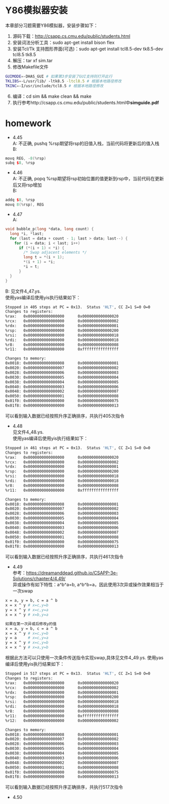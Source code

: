 # Y86模拟器安装
本章部分习题需要Y86模拟器，安装步骤如下：
1. 源码下载：http://csapp.cs.cmu.edu/public/students.html
2. 安装词法分析工具：sudo apt-get install bison flex
3. 安装Tcl/Tk 支持图形界面(可选)：sudo apt-get install tcl8.5-dev tk8.5-dev tcl8.5 tk8.5
4. 解压：tar xf sim.tar
5. 修改Makefile文件
```bash
GUIMODE=-DHAS_GUI # 如果第3步安装了GUI支持则打开此行
TKLIBS=-L/usr/lib/ -ltk8.5 -ltcl8.5 # 根据本地路径修改
TKINC=-I/usr/include/tcl8.5 # 根据本地路径修改
```
6. 编译：cd sim && make clean && make
7. 执行参考http://csapp.cs.cmu.edu/public/students.html中**simguide.pdf**
# homework
* 4.45<br>
A: 不正确, pushq %rsp期望将rsp的旧值入栈，当前代码将更新后的值入栈<br>
B:
```c++
movq REG, -8(%rsp)
subq $8, %rsp
```
* 4.46<br>
A: 不正确, popq %rsp期望将rsp初始位置的值更新到rsp中，当前代码在更新后又将rsp增加<br>
B:
```c++
addq $8, %rsp
movq 8(%rsp), REG
```
* 4.47<br>
A:
```c++
void bubble_p(long *data, long count) {
  long *i, *last;
  for (last = data + count - 1; last > data; last--) {
    for (i = data; i < last; i++)
      if (*(i + 1) < *i) {
        /* Swap adjacent elements */
        long t = *(i + 1);
        *(i + 1) = *i;
        *i = t;
      }
  }
}
```
B:
见文件4_47.ys.<br>
使用yas编译后使用yis执行结果如下：
```bash
Stopped in 405 steps at PC = 0x13.  Status 'HLT', CC Z=1 S=0 O=0
Changes to registers:
%rax:   0x0000000000000000      0x0000000000000020
%rcx:   0x0000000000000000      0x0000000000000002
%rdx:   0x0000000000000000      0x0000000000000001
%rsp:   0x0000000000000000      0x0000000000000200
%rsi:   0x0000000000000000      0x0000000000000018
%rdi:   0x0000000000000000      0x0000000000000018
%r8:    0x0000000000000000      0x0000000000000008
%r11:   0x0000000000000000      0xffffffffffffffff

Changes to memory:
0x0018: 0x0000000000000008      0x0000000000000001
0x0020: 0x0000000000000007      0x0000000000000002
0x0028: 0x0000000000000006      0x0000000000000003
0x0030: 0x0000000000000005      0x0000000000000004
0x0038: 0x0000000000000004      0x0000000000000005
0x0040: 0x0000000000000003      0x0000000000000006
0x0048: 0x0000000000000002      0x0000000000000007
0x0050: 0x0000000000000001      0x0000000000000008
0x01f0: 0x0000000000000000      0x0000000000000075
0x01f8: 0x0000000000000000      0x0000000000000013
```
可以看到输入数据已经按照升序正确排序，共执行405次指令<br>
* 4.48<br>
见文件4_48.ys.<br>
使用yas编译后使用yis执行结果如下：
```bash
Stopped in 461 steps at PC = 0x13.  Status 'HLT', CC Z=1 S=0 O=0
Changes to registers:
%rax:   0x0000000000000000      0x0000000000000020
%rcx:   0x0000000000000000      0x0000000000000002
%rdx:   0x0000000000000000      0x0000000000000001
%rsp:   0x0000000000000000      0x0000000000000200
%rsi:   0x0000000000000000      0x0000000000000018
%rdi:   0x0000000000000000      0x0000000000000018
%r8:    0x0000000000000000      0x0000000000000008
%r11:   0x0000000000000000      0xffffffffffffffff

Changes to memory:
0x0018: 0x0000000000000008      0x0000000000000001
0x0020: 0x0000000000000007      0x0000000000000002
0x0028: 0x0000000000000006      0x0000000000000003
0x0030: 0x0000000000000005      0x0000000000000004
0x0038: 0x0000000000000004      0x0000000000000005
0x0040: 0x0000000000000003      0x0000000000000006
0x0048: 0x0000000000000002      0x0000000000000007
0x0050: 0x0000000000000001      0x0000000000000008
0x01f0: 0x0000000000000000      0x0000000000000075
0x01f8: 0x0000000000000000      0x0000000000000013
```
可以看到输入数据已经按照升序正确排序，共执行461次指令<br>
* 4.49<br>
参考：https://dreamanddead.github.io/CSAPP-3e-Solutions/chapter4/4.49/<br>
异或操作有如下特性：a^b^a=b, a^b^b=a，因此使用3次异或操作效果相当于一次swap
```bash
x = a, y = b, c = a ^ b
x = x ^ y # x=c,y=b
y = x ^ y # x=c,y=a
x = x ^ y # x=b,y=a

如果在第一次异或后修改y的值
x = a, y = b, c = a ^ b
x = x ^ y # x=c,y=b
y = a     # x=c,y=a
y = x ^ y # x=c,y=b
x = x ^ y # x=a,y=b
```
根据此方法可以只使用一次条件传送指令实现swap,具体见文件4_49.ys.
使用yas编译后使用yis执行结果如下：
```bash
Stopped in 517 steps at PC = 0x13.  Status 'HLT', CC Z=1 S=0 O=0
Changes to registers:
%rax:   0x0000000000000000      0x0000000000000020
%rcx:   0x0000000000000000      0x0000000000000002
%rdx:   0x0000000000000000      0x0000000000000001
%rsp:   0x0000000000000000      0x0000000000000200
%rsi:   0x0000000000000000      0x0000000000000018
%rdi:   0x0000000000000000      0x0000000000000018
%r8:    0x0000000000000000      0x0000000000000008
%r11:   0x0000000000000000      0xffffffffffffffff
%r12:   0x0000000000000000      0x0000000000000002

Changes to memory:
0x0018: 0x0000000000000008      0x0000000000000001
0x0020: 0x0000000000000007      0x0000000000000002
0x0028: 0x0000000000000006      0x0000000000000003
0x0030: 0x0000000000000005      0x0000000000000004
0x0038: 0x0000000000000004      0x0000000000000005
0x0040: 0x0000000000000003      0x0000000000000006
0x0048: 0x0000000000000002      0x0000000000000007
0x0050: 0x0000000000000001      0x0000000000000008
0x01f0: 0x0000000000000000      0x0000000000000075
0x01f8: 0x0000000000000000      0x0000000000000013
```
可以看到输入数据已经按照升序正确排序，共执行517次指令<br>
* 4.50<br>

